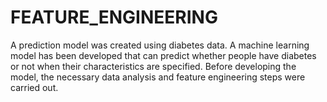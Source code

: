 # FEATURE_ENGINEERING
 A prediction model was created using diabetes data.  A machine learning model has been developed that can predict whether people have diabetes or not when their characteristics are specified. Before developing the model, the necessary data analysis and feature engineering steps were carried out.
